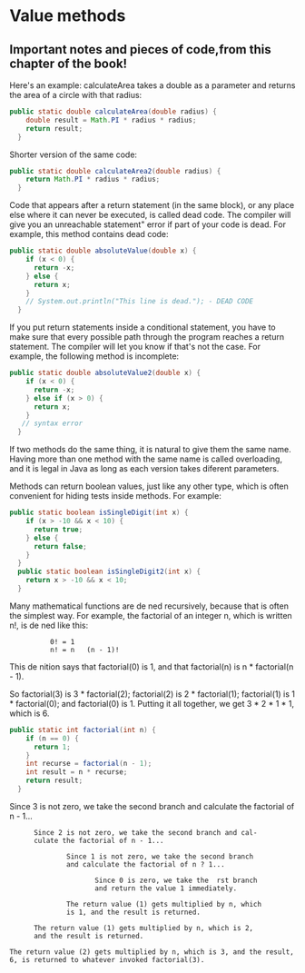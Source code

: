 # Value methods
## Important notes and pieces of code,from this chapter of the book!

Here's an example: calculateArea takes a double as a parameter and returns
the area of a circle with that radius:

```java
public static double calculateArea(double radius) {
    double result = Math.PI * radius * radius;
    return result;
  }
```

Shorter version of the same code:

```java
public static double calculateArea2(double radius) {
    return Math.PI * radius * radius;
  }
```

Code that appears after a return statement (in the same block), or any place
else where it can never be executed, is called dead code. The compiler will
give you an unreachable statement" error if part of your code is dead. For
example, this method contains dead code:

```java
public static double absoluteValue(double x) {
    if (x < 0) {
      return -x;
    } else {
      return x;
    }
    // System.out.println("This line is dead."); - DEAD CODE
  }
```

If you put return statements inside a conditional statement, you have to
make sure that every possible path through the program reaches a return
statement. The compiler will let you know if that's not the case. For example,
the following method is incomplete:

```java
public static double absoluteValue2(double x) {
    if (x < 0) {
      return -x;
    } else if (x > 0) {
      return x;
    }
   // syntax error 
  }
```

If two methods do the same thing, it is natural to give them the same name.
Having more than one method with the same name is called overloading,
and it is legal in Java as long as each version takes diferent parameters.

Methods can return boolean values, just like any other type, which is often
convenient for hiding tests inside methods. For example:

```java
public static boolean isSingleDigit(int x) {
    if (x > -10 && x < 10) {
      return true;
    } else {
      return false;
    }
  }
  public static boolean isSingleDigit2(int x) {
    return x > -10 && x < 10;
  }
```

Many mathematical functions are de ned recursively, because that is often the
   simplest way. For example, the factorial of an integer n, which is written n!,
   is de ned like this:
   
              0! = 1
              n! = n   (n - 1)!
  
  This de nition says that factorial(0) is
  1, and that factorial(n) is n * factorial(n - 1).
  
  So factorial(3) is 3 * factorial(2); factorial(2) is 2 * factorial(1);
  factorial(1) is 1 * factorial(0); and factorial(0) is 1. Putting it all
  together, we get 3 * 2 * 1 * 1, which is 6.
  
```java
public static int factorial(int n) {
    if (n == 0) {
      return 1;
    }
    int recurse = factorial(n - 1);
    int result = n * recurse;
    return result;
  }
````
Since 3 is not zero, we take the second branch and calculate the
   factorial of n - 1...
   
          Since 2 is not zero, we take the second branch and cal-
          culate the factorial of n - 1...
          
                  Since 1 is not zero, we take the second branch
                  and calculate the factorial of n ? 1...
                  
                         Since 0 is zero, we take the  rst branch
                         and return the value 1 immediately.
                  
                  The return value (1) gets multiplied by n, which
                  is 1, and the result is returned.
          
          The return value (1) gets multiplied by n, which is 2,
          and the result is returned.
          
    The return value (2) gets multiplied by n, which is 3, and the result,
    6, is returned to whatever invoked factorial(3).
